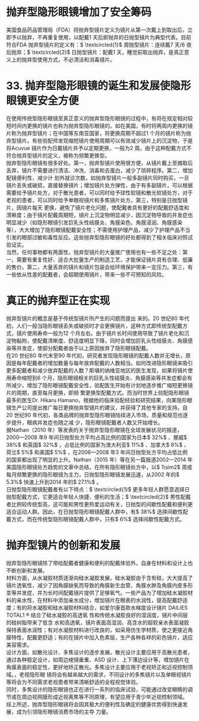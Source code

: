 # 抛弃型隐形眼镜增加了安全筹码  
美国食品药品管理局（FDA）将抛弃型镜片定义为镜片从第一次戴上到取出后，立即予以抛弃，不再重复使用，以配戴1 天后即抛弃的日抛型镜片为典型代表。目前符合FDA 抛弃型镜片的定义有：$ \textcircled{1}$    周抛型镜片：连续戴7 天/6 夜后抛弃；$ \textcircled{2}$    日抛型镜片：配戴1 天，睡觉前取出抛弃，是真正意义上的抛弃型使用方式，不必清洁和消毒镜片。  
# 33. 抛弃型隐形眼镜的诞生和发展使隐形眼镜更安全方便  
在使用传统型隐形眼镜至真正意义的抛弃型隐形眼镜的过程中，有将在规定相对较短时间内更换的镜片也称为抛弃型隐形眼镜的。如在美国，有时将两周内更换的镜片称为抛弃型镜片；在中国等东南亚国家，将更换周期不超过1 个月的镜片称为抛弃型镜片。有些验配师发现缩短镜片使用周期可以有效减少镜片上的沉淀物，于是将Acuvue 镜片作为日戴镜片并予以定期更换，一般为2 周。由于这种配戴方式不符合抛弃型镜片的定义，被称为频繁更换型。  
抛弃型隐形眼镜有很多好处。第一，抛弃型镜片使用很方便，从镜片戴上至摘取后丢弃，镜片不需要进行清洁、冲洗、消毒和去蛋白，减少了琐碎程序。第二，增加配镜便利性，减少计 划外就诊次数，如抛弃型镜片一般多副镜片同时购买，一旦镜片丢失或破损，直接替换镜片；增加镜片处方弹性，由于有多副镜片，可以根据需要给予镜片处方，对于散光患者，可以同时给予球性软镜和散光软镜处方，对于老视的患者，可以同时给予单眼视镜片和多焦镜片处方。第三，特别是日抛型镜片，因镜片每天 更换，避免了镜片老化问题，使配戴者具有更好的配戴舒适度和清晰度；由于镜片配戴周期短，镜片上沉淀物明显减少，因沉淀物导致的并发症也明显减少（如隐形眼镜引发巨乳头性结膜炎、角膜染色、角膜浸润、角膜感染等），大大增加了隐形眼镜配戴安全性；不需使用护理产品，减少了护理产品不当引发的眼部过敏和毒性反应。这些抛弃型隐形眼镜的好处都得到了相关临床对照试验证实。  
当然，任何事物都有两面性，抛弃型镜片的大量推广使用也有一些不足之处：第一，需要有重复性好、适合大批量生产的制造工艺，才能保证镜片具有合理、低廉的售价。第二，大量丢弃的镜片和镜片包装会给环境保护带来一定压力。第三，有一些依从性差的配戴者，会超期使用镜片，带来一些不可预知的风险。  
#  真正的抛弃型正在实现  
抛弃型镜片的概念是基于传统型镜片所产生的问题而提出 来的。20 世纪80 年代初，人们一般当隐形眼镜丢失或破损时才会更换镜片，这种方式即传统型配戴方式，镜片使用寿命一般为12 个月左右。由于镜片长时间使用导致了镜片老化和沉淀物黏附，使配戴清晰度、舒适度明显下降，同时会增加巨乳头性结膜炎、角膜感染等并发症，使部分配戴者由于以上原因放弃了隐形眼镜配戴。  
在20 世纪80 年代末至90 年代初，研究者发现隐形眼镜的配戴人数并无增长，原因是每年配戴者的增加数量与每年放弃配戴的人数相当。如何改进隐形眼镜来吸引更多配戴者和减少放弃配戴的人数？斯堪的纳维亚地区的医生发现，如果将镜片使用寿命缩短到6 个月，隐形眼镜相关的巨乳头性结膜炎、角膜感染等并发症都会有所减少，增加了隐形眼镜配戴安全性，验配医生开始有计划地逐步推广缩短更换镜片的周期，直至每月更换，即频 繁更换型配戴方式。而当时世界上验配隐形眼镜最多的医生Dr. Hikaru Hamano，根据他的临床验配经验和研究结果，向某隐形眼镜生产公司提出推广每日更换抛弃型镜片的建议，并获得了其他专家的支持。自20 世纪90 年代初，各类品牌的抛弃型隐形眼镜陆续进入市场，质量和规范也逐步提升，眼病并发症也随之减 少，隐形眼镜配戴者人数又开始增长。  
据Nathan（2010 年）等发表的关于抛弃型隐形眼镜在全球发展状况的报道，2000—2008 年9 年间日抛型处方平均占高比例的国家为日本$ 32\%$ 、挪威$ 38\%$  和英国$ 32\%$ ，占低比例的国家为澳大利亚$ 11\%$ 、加拿大$ 8\%$ 、荷兰$ 5\%$  和美国$ 5\%$ ，在2006—2008 年3 年间日抛型处方平均占低比例的国家都出现了明显的上升。Nathan（2015 年）等在另一篇报道2002—2014 年美国隐形眼镜处方趋势的文章中总结，在所有隐形眼镜处方中，以$ 1\sim2$ 周或每月频繁更换的隐形眼镜为主力，日抛型隐形眼镜发展迅速，从2002 年的$ 5.3\%$  快速上升到2014 年的$ 27.1\%$ 。  
日抛型隐形眼镜配戴者有以下特点：$ \textcircled{1}$    更多年轻人群愿意选择日抛型配戴方式，它更适合年轻人快捷、便利的生活；$ \textcircled{2}$    男性配戴者比例较传统型高，这可能和男性更热爱运动有关，日抛型的间歇性配戴和便利更适合运动人群。因此，在日抛型隐形眼镜配戴人群中，有$ 38\%$  选择间歇性配戴方式，而在传统型隐形眼镜配戴人群中，只有$ 6\%$  选择间歇性配戴方式。  
#  抛弃型镜片的创新和发展  
抛弃型隐形眼镜除了带给配戴者健康和便利的配戴体验外，自身在材料和设计上也不断创新和发展。  
材料方面，从水凝胶材质逐渐向硅水凝胶发展，硅水凝胶由于含有硅，大大提高了镜片透氧性，减少了因角膜缺氧而导致的角膜新生血管、角膜水肿及角膜内皮多形变等并发症，并为长时间配戴镜片提供了足够氧气。一些产品为了增加硅水凝胶材料的亲水性，在材料中添加亲水成分，增加镜片在眼表的水润性，提高配戴舒适度；有的将水凝胶和硅水凝胶材料结合，如爱尔康首款水梯度设计镜片 DAILIES TOTAL1 ®   结合了硅水凝胶的高透氧 性和传统水凝胶良好的湿润度，镜片中间层的硅树脂带来了低含 水和高透氧，镜片表面高湿润、高含水的超软亲水表面凝胶保持表面水润性；有对水凝胶材料进行改良的，如采用仿生学材质，使之更接近角膜特性，配戴更舒适；有的在镜片中加入色素层，生产各种各样的彩色镜片，适应美容需求。  
设计方面，如散光设计、多焦设计的逐步发展。散光设计主要应用于高散光患者，通过各种稳定设计，如周边棱镜垂重、ASD 设计、上下薄边设计等，增加镜片在角膜表面的稳定性，更好地矫正散光。多焦设计主要应用于老视矫正和近视控制领域。，老视隐形眼 镜将会有越来越大的需求，不同设计的多焦镜片以及单眼视镜片等将会为不同需求老视患者带来清晰舒适的全程视觉体验。  
同时，多焦设计的隐形眼镜也正在进行一系列的临床试验，可能通过改变眼睛的调节或在周边视网膜形成近视离焦等不同原理，有望应用于青少年近视控制领域。  
综上所述，抛弃型隐形眼镜将会因其极大的便利性及确定的健康优势得到快速发展，成为引领隐形眼镜消费市场的主导 力量。  